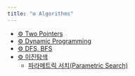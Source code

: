 ```yaml
---
title: "⚙️ Algorithms"
---
```

- [⚙️ Two Pointers](notes/Two%20Pointers.md)
- [⚙️ Dynamic Programming](notes/Dynamic%20Programming.md)
- [⚙️ DFS, BFS](notes/DFS,%20BFS.md)
- [⚙️ 이진탐색](notes/이진탐색.md)
	- [파라메트릭 서치(Parametric Search)](notes/이진탐색.md#파라메트릭%20서치(Parametric%20Search))